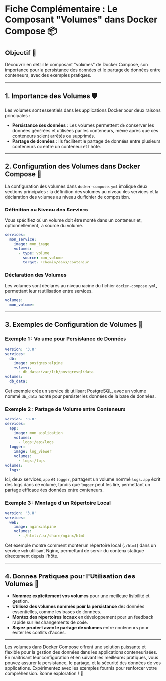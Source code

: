 # Fiche Complémentaire : Le Composant "Volumes" dans Docker Compose 📦

## Objectif 🎯

Découvrir en détail le composant "volumes" de Docker Compose, son importance pour la persistance des données et le partage de données entre conteneurs, avec des exemples pratiques.

---

## 1. Importance des Volumes 🛡️

Les volumes sont essentiels dans les applications Docker pour deux raisons principales :

- **Persistance des données** : Les volumes permettent de conserver les données générées et utilisées par les conteneurs, même après que ces conteneurs soient arrêtés ou supprimés.
- **Partage de données** : Ils facilitent le partage de données entre plusieurs conteneurs ou entre un conteneur et l'hôte.

---

## 2. Configuration des Volumes dans Docker Compose 📝

La configuration des volumes dans `docker-compose.yml` implique deux sections principales : la définition des volumes au niveau des services et la déclaration des volumes au niveau du fichier de composition.

### Définition au Niveau des Services

Vous spécifiez où un volume doit être monté dans un conteneur et, optionnellement, la source du volume.

```yaml
services:
  mon_service:
    image: mon_image
    volumes:
      - type: volume
        source: mon_volume
        target: /chemin/dans/conteneur
```

### Déclaration des Volumes

Les volumes sont déclarés au niveau racine du fichier `docker-compose.yml`, permettant leur réutilisation entre services.

```yaml
volumes:
  mon_volume:
```

---

## 3. Exemples de Configuration de Volumes 🌟

### Exemple 1 : Volume pour Persistance de Données

```yaml
version: '3.8'
services:
  db:
    image: postgres:alpine
    volumes:
      - db_data:/var/lib/postgresql/data
volumes:
  db_data:
```

Cet exemple crée un service `db` utilisant PostgreSQL, avec un volume nommé `db_data` monté pour persister les données de la base de données.

### Exemple 2 : Partage de Volume entre Conteneurs

```yaml
version: '3.8'
services:
  app:
    image: mon_application
    volumes:
      - logs:/app/logs
  logger:
    image: log_viewer
    volumes:
      - logs:/logs
volumes:
  logs:
```

Ici, deux services, `app` et `logger`, partagent un volume nommé `logs`. `app` écrit des logs dans ce volume, tandis que `logger` peut les lire, permettant un partage efficace des données entre conteneurs.

### Exemple 3 : Montage d'un Répertoire Local

```yaml
version: '3.8'
services:
  web:
    image: nginx:alpine
    volumes:
      - ./html:/usr/share/nginx/html
```

Cet exemple montre comment monter un répertoire local (`./html`) dans un service `web` utilisant Nginx, permettant de servir du contenu statique directement depuis l'hôte.

---

## 4. Bonnes Pratiques pour l'Utilisation des Volumes 🌈

- **Nommez explicitement vos volumes** pour une meilleure lisibilité et gestion.
- **Utilisez des volumes nommés pour la persistance** des données essentielles, comme les bases de données.
- **Montez des répertoires locaux** en développement pour un feedback rapide sur les changements de code.
- **Soyez prudent avec le partage de volumes** entre conteneurs pour éviter les conflits d'accès.

---

Les volumes dans Docker Compose offrent une solution puissante et flexible pour la gestion des données dans les applications conteneurisées. En maîtrisant leur configuration et en suivant les meilleures pratiques, vous pouvez assurer la persistance, le partage, et la sécurité des données de vos applications. Expérimentez avec les exemples fournis pour renforcer votre compréhension. Bonne exploration ! 🚀